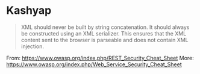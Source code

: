 Kashyap
=======

> XML should never be built by string concatenation. It should always be
> constructed using an XML serializer. This ensures that the XML content
> sent to the browser is parseable and does not contain XML injection.

From: https://www.owasp.org/index.php/REST_Security_Cheat_Sheet
More: https://www.owasp.org/index.php/Web_Service_Security_Cheat_Sheet
